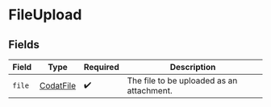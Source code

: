 # FileUpload


## Fields

| Field                                         | Type                                          | Required                                      | Description                                   |
| --------------------------------------------- | --------------------------------------------- | --------------------------------------------- | --------------------------------------------- |
| `file`                                        | [CodatFile](../../models/shared/CodatFile.md) | :heavy_check_mark:                            | The file to be uploaded as an attachment.     |